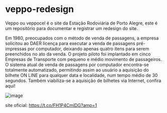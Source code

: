 # veppo-redesign
Veppo ou veppocel é o site da Estação Rodoviária de Porto Alegre, este é um repositório para documentar e registrar um redesign do site.

Em 1980, preocupados com o método de venda de passagens, a empresa solicitou ao DAER licença para executar a venda de passagens pré-impressas por computador, deixando apenas quatro itens para serem preenchidos no ato da venda. O projeto piloto foi implantado em cinco Empresas de Transporte com pequeno e médio movimento de passageiros. O sistema atual de venda de passagens por computador encontra-se totalmente automatizado, permitindo assim ao usuário a aquisição do bilhete ON LINE para qualquer data e localidade, num tempo médio de 30 segundos. Também viabiliza-se a aquisição de bilhetes via Internet, confira aqui!

![image](https://user-images.githubusercontent.com/32879172/142094942-dff12aa0-b051-41b7-bf02-2efa5df1badd.png)


site oficial: https://t.co/FH1P4CmlDG?amp=1
